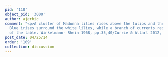 ```yaml
---
pid: '110'
object_pid: '3000'
author: ajerbic
comment: "<p>A cluster of Madonna lilies rises above the tulips and the fire lilies.
  Blue irises surround the white lilies, while a branch of currents rest on the right
  of the table. Winkelmann- Rhein 1968, pp.35,40/Currie & Allart 2012, pp. 243</p>\n"
post_date: 04/25/14
order: '109'
collection: discussion
---
```

